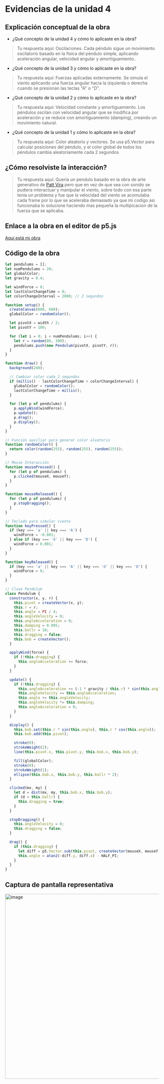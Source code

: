 # Evidencias de la unidad 4

## Explicación conceptual de la obra

* ¿Qué concepto de la unidad 4 y cómo lo aplicaste en la obra?
> Tu respuesta aquí:
> Oscilaciones. Cada péndulo sigue un movimiento oscilatorio basado en la física del péndulo simple, aplicando aceleración angular, velocidad angular y amortiguamiento..

* ¿Qué concepto de la unidad 3 y cómo lo aplicaste en la obra?
> Tu respuesta aquí:
> Fuerzas aplicadas externamente. Se simula el viento aplicando una fuerza angular hacia la izquierda o derecha cuando se presionan las teclas "A" o "D".

* ¿Qué concepto de la unidad 2 y cómo lo aplicaste en la obra?
> Tu respuesta aquí:
> Velocidad constante y amortiguamiento. Los péndulos oscilan con velocidad angular que se modifica por aceleración y se reduce con amortiguamiento (damping), creando un movimiento natural.

* ¿Qué concepto de la unidad 1 y cómo lo aplicaste en la obra?
> Tu respuesta aquí:
> Color aleatorio y vectores. Se usa p5.Vector para calcular posiciones del péndulo, y el color global de todos los péndulos cambia aleatoriamente cada 2 segundos

## ¿Cómo resolviste la interacción?
> Tu respuesta aquí:
> Queria un pendulo basado en la obra de arte generativo de [Patt Vira](https://youtu.be/GqVyz-8AGcA?si=vqViXMAT8sdmni59) pero que en vez de que sea con sonido se pudiera interactuar y manipular el viento, sobre todo con esa parte tenia un problema y fue que la velocidad del viento se acomulaba cada frame por lo que se aceleraba demasiado ya que mi codigo asi funcionaba lo solucione haciendo mas pequeña la multipicacion de la fuerza que se aplicaba. 

## Enlace a la obra en el editor de p5.js

[Aquí está mi obra](https://editor.p5js.org/DaviSlime/full/8H5HM04wL)

## Código de la obra 

``` js
let pendulums = [];
let numPendulums = 20;
let globalColor;
let gravity = 0.4;

let windForce = 0;
let lastColorChangeTime = 0;
let colorChangeInterval = 2000; // 2 segundos

function setup() {
  createCanvas(800, 600);
  globalColor = randomColor();

  let pivotX = width / 2;
  let pivotY = 100;

  for (let i = 0; i < numPendulums; i++) {
    let r = random(80, 300);
    pendulums.push(new Pendulum(pivotX, pivotY, r));
  }
}

function draw() {
  background(240);

  // Cambiar color cada 2 segundos
  if (millis() - lastColorChangeTime > colorChangeInterval) {
    globalColor = randomColor();
    lastColorChangeTime = millis();
  }

  for (let p of pendulums) {
    p.applyWind(windForce);
    p.update();
    p.drag();
    p.display();
  }
}

// Función auxiliar para generar color aleatorio
function randomColor() {
  return color(random(255), random(255), random(255));
}

// Mouse Interacción
function mousePressed() {
  for (let p of pendulums) {
    p.clicked(mouseX, mouseY);
  }
}

function mouseReleased() {
  for (let p of pendulums) {
    p.stopDragging();
  }
}

// Teclado para simular viento
function keyPressed() {
  if (key === 'a' || key === 'A') {
    windForce = -0.001;
  } else if (key === 'd' || key === 'D') {
    windForce = 0.001;
  }
}

function keyReleased() {
  if (key === 'a' || key === 'A' || key === 'd' || key === 'D') {
    windForce = 0;
  }
}

// Clase Pendulum
class Pendulum {
  constructor(x, y, r) {
    this.pivot = createVector(x, y);
    this.r = r;
    this.angle = PI / 4;
    this.angleVelocity = 0;
    this.angleAcceleration = 0;
    this.damping = 0.995;
    this.ballr = 10;
    this.dragging = false;
    this.bob = createVector();
  }

  applyWind(force) {
    if (!this.dragging) {
      this.angleAcceleration += force;
    }
  }

  update() {
    if (!this.dragging) {
      this.angleAcceleration += (-1 * gravity / this.r) * sin(this.angle);
      this.angleVelocity += this.angleAcceleration;
      this.angle += this.angleVelocity;
      this.angleVelocity *= this.damping;
      this.angleAcceleration = 0;
    }
  }

  display() {
    this.bob.set(this.r * sin(this.angle), this.r * cos(this.angle));
    this.bob.add(this.pivot);

    stroke(0);
    strokeWeight(2);
    line(this.pivot.x, this.pivot.y, this.bob.x, this.bob.y);

    fill(globalColor);
    stroke(0);
    strokeWeight(1);
    ellipse(this.bob.x, this.bob.y, this.ballr * 2);
  }

  clicked(mx, my) {
    let d = dist(mx, my, this.bob.x, this.bob.y);
    if (d < this.ballr) {
      this.dragging = true;
    }
  }

  stopDragging() {
    this.angleVelocity = 0;
    this.dragging = false;
  }

  drag() {
    if (this.dragging) {
      let diff = p5.Vector.sub(this.pivot, createVector(mouseX, mouseY));
      this.angle = atan2(-diff.y, diff.x) - HALF_PI;
    }
  }
}

```

## Captura de pantalla representativa


<img width="810" height="604" alt="image" src="https://github.com/user-attachments/assets/3d26e071-473c-47f6-a948-ddfd5946b453" />






